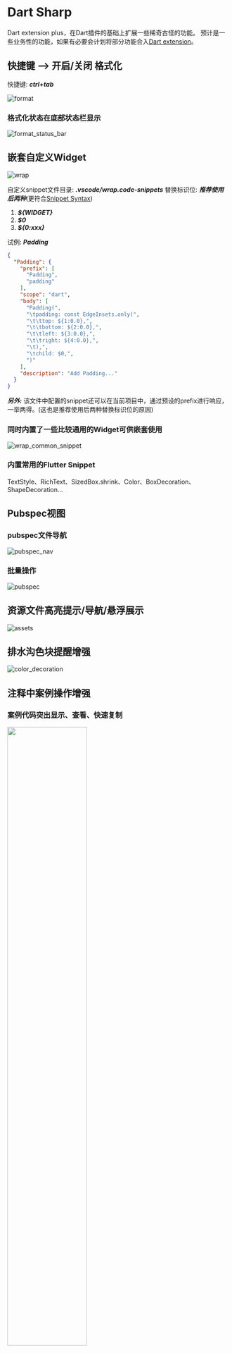 # Dart Sharp

Dart extension plus，在Dart插件的基础上扩展一些稀奇古怪的功能。 
预计是一些业务性的功能，如果有必要会计划将部分功能合入[Dart extension](https://marketplace.visualstudio.com/items?itemName=Dart-Code.dart-code)。

## 快捷键 --> 开启/关闭 格式化

快捷键: ***ctrl+tab***

![format](https://raw.githubusercontent.com/Nomeleel/Assets/master/vs_code_extension_collection/markdown/dart_sharp/format.gif)

### 格式化状态在底部状态栏显示

![format_status_bar](https://raw.githubusercontent.com/Nomeleel/Assets/master/vs_code_extension_collection/markdown/dart_sharp/format_status_bar.gif)

## 嵌套自定义Widget

![wrap](https://raw.githubusercontent.com/Nomeleel/Assets/master/vs_code_extension_collection/markdown/dart_sharp/wrap.gif)

自定义snippet文件目录: ***.vscode/wrap.code-snippets***
替换标识位: ***推荐使用后两种***(更符合[Snippet Syntax](https://code.visualstudio.com/docs/editor/userdefinedsnippets#_snippet-syntax))
  1. ***${WIDGET}***
  2. ***$0***
  3. ***${0:xxx}***

试例: ***Padding***
```json
{
  "Padding": {
    "prefix": [
      "Padding",
      "padding"
    ],
    "scope": "dart",
    "body": [
      "Padding(",
      "\tpadding: const EdgeInsets.only(",
      "\t\ttop: ${1:0.0},",
      "\t\tbottom: ${2:0.0},",
      "\t\tleft: ${3:0.0},",
      "\t\tright: ${4:0.0},",
      "\t),",
      "\tchild: $0,",
      ")"
    ],
    "description": "Add Padding..."
  }
}
```

***另外:*** 该文件中配置的snippet还可以在当前项目中，通过预设的prefix进行响应，一举两得。(这也是推荐使用后两种替换标识位的原因)

### 同时内置了一些比较通用的Widget可供嵌套使用

![wrap_common_snippet](https://raw.githubusercontent.com/Nomeleel/Assets/master/vs_code_extension_collection/markdown/dart_sharp/wrap_common_snippet.png)

### 内置常用的Flutter Snippet

TextStyle、RichText、SizedBox.shrink、Color、BoxDecoration、ShapeDecoration...

## Pubspec视图

### pubspec文件导航

![pubspec_nav](https://raw.githubusercontent.com/Nomeleel/Assets/master/vs_code_extension_collection/markdown/dart_sharp/pubspec_nav.gif)
### 批量操作

![pubspec](https://raw.githubusercontent.com/Nomeleel/Assets/master/vs_code_extension_collection/markdown/dart_sharp/pubspec.gif)

## 资源文件高亮提示/导航/悬浮展示

![assets](https://raw.githubusercontent.com/Nomeleel/Assets/master/vs_code_extension_collection/markdown/dart_sharp/assets.gif)

## 排水沟色块提醒增强

![color_decoration](https://raw.githubusercontent.com/Nomeleel/Assets/master/vs_code_extension_collection/markdown/dart_sharp/color_decoration.png)

## 注释中案例操作增强

### 案例代码突出显示、查看、快速复制

<img src="https://raw.githubusercontent.com/Nomeleel/Assets/master/vs_code_extension_collection/markdown/dart_sharp/commentary_example_code.gif" width="60%"/>

### 案例代码链接快速查看、导向

<img src="https://raw.githubusercontent.com/Nomeleel/Assets/master/vs_code_extension_collection/markdown/dart_sharp/commentary_example_link.gif" width="60%"/>

## 快速新建Dart文件

快捷键: ***ctrl+shift+d***

<div><img src="https://raw.githubusercontent.com/Nomeleel/Assets/master/vs_code_extension_collection/markdown/dart_sharp/new_dart_file_key.gif" width="50%"/><img src="https://raw.githubusercontent.com/Nomeleel/Assets/master/vs_code_extension_collection/markdown/dart_sharp/new_dart_file_editor_menu.gif" width="50%"/><img src="https://raw.githubusercontent.com/Nomeleel/Assets/master/vs_code_extension_collection/markdown/dart_sharp/new_dart_file_content_menu.gif" width="50%"/></div>

## 符号定义快速查询

快捷键: ***ctrl+shift+s***

<img src="https://raw.githubusercontent.com/Nomeleel/Assets/master/vs_code_extension_collection/markdown/dart_sharp/search_symbol.gif" width="60%"/>